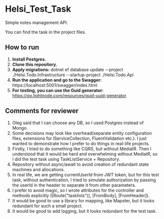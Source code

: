 # Helsi_Test_Task
Simple notes management API.

You can find the task in the project files.

## How to run
1. **Install Postgres.**
2. **Clone this repository.**
3. **Apply migrations:** dotnet ef database update --project ./Helsi.Todo.Infrastructure --startup-project ./Helsi.Todo.Api
4. **Run the application and go to the Swagger:** https://localhost:5001/swagger/index.html
5. **For testing, you can use the Guid generator:** https://go.lightnode.com/resources/guid-uuid-generator

## Comments for reviewer
1. Oleg said that I can choose any DB, so I used Postgres instead of Mongo.
2. Some decisions may look like overhead(separate entity configuration files, extensions for IServiceCollection, FluentValidation etc.). I just wanted to demonstrate how I prefer to do things in real-life projects.
3. Firstly, I tried to do something like CQRS, but without MediatR. Then I understood that it would be hard and overwhelming without MediatR, so I did the test task using TaskListService + Repository.
4. Repository without async/await to avoid creation of redundant state machines and allocations.
5. In real life, we are getting currentUserId from JWT token, but for this test task, without authentication, I tried to simulate authorization by passing the userId in the header to separate it from other parameters.
6. I prefer to avoid magic, so I wrote attributes for the controller and methods explicitly ([Route("tasklists")], [FromBody], [FromHeader]).
7. It would be good to use a library for mapping, like Mapster, but it looks redundant for such a small project.
8. It would be good to add logging, but it looks redundant for the test task.
